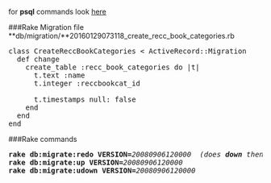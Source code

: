 for **psql** commands look [here](https://github.com/peterpih/Miscellaneous/blob/master/PSQL%20and%20Postgres.md)

###Rake Migration file  
**db/migration/**20160129073118_create_recc_book_categories.rb
<pre>
class CreateReccBookCategories < ActiveRecord::Migration
  def change
    create_table :recc_book_categories do |t|
      t.text :name
      t.integer :reccbookcat_id

      t.timestamps null: false
    end
  end
end
</pre>

###Rake commands
<pre>
<b>rake db:migrate:redo VERSION=</b><em>20080906120000</em>  <em>(does <b>down</b> then <b>up</b>)</em>
<b>rake db:migrate:up VERSION=</b><em>20080906120000</em>
<b>rake db:migrate:udown VERSION=</b><em>20080906120000</em>
</pre>
